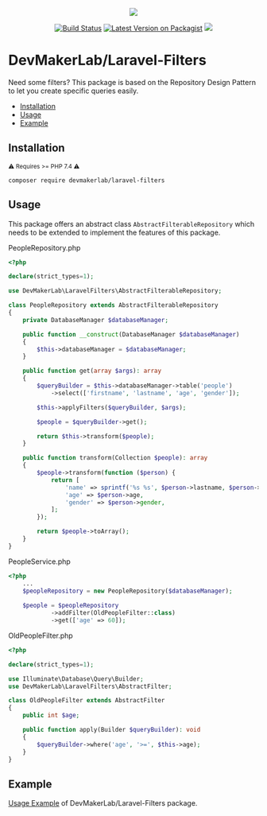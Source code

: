 <p align="center">
<img src="https://user-images.githubusercontent.com/51158042/126819815-69be48fa-40a8-49e4-81ca-d3ebc1d3d521.png">
</p>

<p align="center">
<a href="https://scrutinizer-ci.com/g/devmakerlab/laravel-filters/"><img src="https://scrutinizer-ci.com/g/devmakerlab/laravel-filters/badges/build.png?b=master" alt="Build Status"></a>
<a href="https://packagist.org/packages/devmakerlab/laravel-filters"><img src="https://img.shields.io/packagist/v/devmakerlab/laravel-filters.svg" alt="Latest Version on Packagist"></a>
<a href='https://packagist.org/packages/devmakerlab/laravel-filters'><img src="https://img.shields.io/packagist/dt/devmakerlab/laravel-filters.svg?style=flat-square"/></a> 
</p>


# DevMakerLab/Laravel-Filters

Need some filters? This package is based on the Repository Design Pattern to let you create specific queries easily.

* [Installation](#installation)
* [Usage](#usage)
* [Example](#example)

## Installation
<small>⚠️ Requires >= PHP 7.4 ⚠️</small>
```shell
composer require devmakerlab/laravel-filters
```

## Usage

This package offers an abstract class `AbstractFilterableRepository` which needs to be extended to implement the features of this package.

PeopleRepository.php
```php
<?php

declare(strict_types=1);

use DevMakerLab\LaravelFilters\AbstractFilterableRepository;

class PeopleRepository extends AbstractFilterableRepository
{
    private DatabaseManager $databaseManager;

    public function __construct(DatabaseManager $databaseManager)
    {
        $this->databaseManager = $databaseManager;
    }

    public function get(array $args): array
    {
        $queryBuilder = $this->databaseManager->table('people')
            ->select(['firstname', 'lastname', 'age', 'gender']);

        $this->applyFilters($queryBuilder, $args);

        $people = $queryBuilder->get();

        return $this->transform($people);
    }

    public function transform(Collection $people): array
    {
        $people->transform(function ($person) {
            return [
                'name' => sprintf('%s %s', $person->lastname, $person->firstname),
                'age' => $person->age,
                'gender' => $person->gender,
            ];
        });

        return $people->toArray();
    }
}
```

PeopleService.php
```php
<?php
    ...
    $peopleRepository = new PeopleRepository($databaseManager);
    
    $people = $peopleRepository
            ->addFilter(OldPeopleFilter::class)
            ->get(['age' => 60]);
```

OldPeopleFilter.php
```php
<?php

declare(strict_types=1);

use Illuminate\Database\Query\Builder;
use DevMakerLab\LaravelFilters\AbstractFilter;

class OldPeopleFilter extends AbstractFilter
{
    public int $age;

    public function apply(Builder $queryBuilder): void
    {
        $queryBuilder->where('age', '>=', $this->age);
    }
}
```

## Example

[Usage Example](https://github.com/devmakerlab/laravel-filters/tree/master/tests/Example) of DevMakerLab/Laravel-Filters package.
